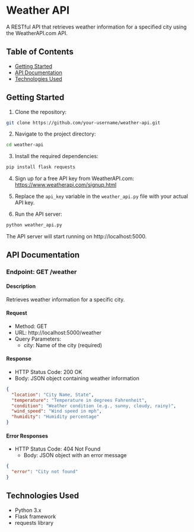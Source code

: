 # Weather API

A RESTful API that retrieves weather information for a specified city using the WeatherAPI.com API.

## Table of Contents

- [Getting Started](#getting-started)
- [API Documentation](#api-documentation)
- [Technologies Used](#technologies-used)

## Getting Started

1. Clone the repository:

```bash
git clone https://github.com/your-username/weather-api.git
```

2. Navigate to the project directory:

```bash
cd weather-api
```

3. Install the required dependencies:

```bash
pip install flask requests
```

4. Sign up for a free API key from WeatherAPI.com: https://www.weatherapi.com/signup.html

5. Replace the `api_key` variable in the `weather_api.py` file with your actual API key.

6. Run the API server:

```bash
python weather_api.py
```

The API server will start running on http://localhost:5000.

## API Documentation

### Endpoint: GET /weather

#### Description

Retrieves weather information for a specific city.

#### Request

- Method: GET
- URL: http://localhost:5000/weather
- Query Parameters:
  - city: Name of the city (required)

#### Response

- HTTP Status Code: 200 OK
- Body: JSON object containing weather information

```json
{
  "location": "City Name, State",
  "temperature": "Temperature in degrees Fahrenheit",
  "condition": "Weather condition (e.g., sunny, cloudy, rainy)",
  "wind_speed": "Wind speed in mph",
  "humidity": "Humidity percentage"
}
```

#### Error Responses

- HTTP Status Code: 404 Not Found
  - Body: JSON object with an error message

```json
{
  "error": "City not found"
}
```

## Technologies Used

- Python 3.x
- Flask framework
- requests library
